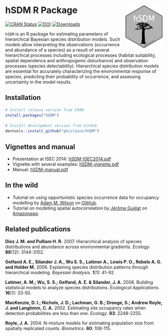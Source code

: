 
<!-- README.md is generated from README.Rmd. Please edit that file -->

# hSDM R Package <img src="man/figures/logo.png" align="right" alt="" width="120" />

[![CRAN
Status](https://www.r-pkg.org/badges/version/hSDM)](https://cran.r-project.org/package=hSDM)
[![DOI](https://zenodo.org/badge/DOI/10.5281/zenodo.594920.svg)](https://doi.org/10.5281/zenodo.594920)
[![Downloads](https://cranlogs.r-pkg.org/badges/hSDM)](https://cran.r-project.org/package=hSDM)

`hSDM` is an R package for estimating parameters of hierarchical
Bayesian species distribution models. Such models allow interpreting the
observations (occurrence and abundance of a species) as a result of
several hierarchical processes including ecological processes (habitat
suitability, spatial dependence and anthropogenic disturbance) and
observation processes (species detectability). Hierarchical species
distribution models are essential for accurately characterizing the
environmental response of species, predicting their probability of
occurrence, and assessing uncertainty in the model results.

## Installation

``` r
# Install release version from CRAN
install.packages("hSDM")

# Install development version from GitHub
devtools::install_github("ghislainv/hSDM")
```

## Vignettes and manual

  - Presentation at ISEC 2014:
    [hSDM-ISEC2014.pdf](https://bioscenemada.cirad.fr/FileTransfer/hSDM-ISEC2014.pdf)
  - Vignette with several examples:
    [hSDM-vignette.pdf](https://bioscenemada.cirad.fr/FileTransfer/hSDM-vignette.pdf)
  - Manual:
    [hSDM-manual.pdf](https://cloud.r-project.org/web/packages/hSDM/hSDM.pdf)

## In the wild

  - Tutorial on using opportunistic species occurrence data for
    occupancy modelling by [Adam M.
    Wilson](https://github.com/adammwilson) on
    [GitHub](https://github.com/adammwilson/hSDM_Tutorial/blob/master/hSDM_Tutorial.md).
  - Tutorial on modelling spatial autocorrelation by [Jérôme
    Guélat](https://www.random-nature.net) on
    [Amazonaws](https://rstudio-pubs-static.s3.amazonaws.com/9687_cc323b60e5d542449563ff1142163f05.html).

## Related publications

**Diez J. M. and Pulliam H. R.** 2007. Hierarchical analysis of species
distributions and abundance across environmental gradients. *Ecology*.
**88**(12): 3144-3152.

**Gelfand A. E., Silander J. A., Wu S. S., Latimer A., Lewis P. O.,
Rebelo A. G. and Holder M.** 2006. Explaining species distribution
patterns through hierarchical modeling. *Bayesian Analysis*. **1**(1):
41-92.

**Latimer, A. M.; Wu, S. S.; Gelfand, A. E. & Silander, J. A.** 2006.
Building statistical models to analyze species distributions.
*Ecological Applications*. **16**(1): 33-50.

**MacKenzie, D. I.; Nichols, J. D.; Lachman, G. B.; Droege, S.; Andrew
Royle, J. and Langtimm, C. A.** 2002. Estimating site occupancy rates
when detection probabilities are less than one. *Ecology*. **83**:
2248-2255.

**Royle, J. A.** 2004. N-mixture models for estimating population size
from spatially replicated counts. *Biometrics*. **60**: 108-115.
